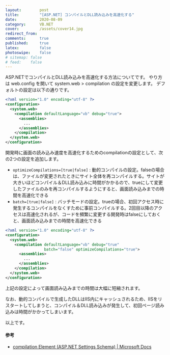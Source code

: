 ```yaml
---
layout:        post
title:         "[ASP.NET] コンパイルとDLL読み込みを高速化する"
date:          2020-08-09
category:      VB.NET
cover:         /assets/cover14.jpg
redirect_from:
comments:      true
published:     true
latex:         false
photoswipe:    false
# sitemap: false
# feed:    false
---
```


ASP.NETでコンパイルとDLL読み込みを高速化する方法についてです。
やり方は web.config を開いて system.web > compilation の設定を変更します。
デフォルトの設定は以下の通りです。

```xml
<?xml version="1.0" encoding="utf-8" ?>
<configuration>
  <system.web>
    <compilation defaultLanguage="vb" debug="true">
      <assemblies>
        ...
      </assemblies>
    </compilation>
  </system.web>
</configuration>
```

開発時に画面の読み込み速度を高速化するためのcompilationの設定として、次の2つの設定を追加します。

- `optimizeCompilations=[true|false]` : 動的コンパイルの設定。falseの場合は、ファイルが変更されたときにサイト全体を再コンパイルする。サイトが大きいほどコンパイル＆DLL読み込みに時間がかかるので、trueにして変更したファイルのみを再コンパイルするようにすると、画面読み込みまでの時間を高速化できる
- `batch=[true|false]` : バッチモードの設定。trueの場合、初回アクセス時に発生するコンパイルをなくすために事前コンパイルする。2回目以降のアクセスは高速化されるが、コードを頻繁に変更する開発時はfalseにしておくと、画面読み込みまでの時間を高速化できる


```xml
<?xml version="1.0" encoding="utf-8" ?>
<configuration>
  <system.web>
    <compilation defaultLanguage="vb" debug="true"
                 batch="false" optimizeCompilations="true">
      <assemblies>
        ...
      </assemblies>
    </compilation>
  </system.web>
</configuration>
```

上記の設定によって画面読み込みまでの時間は大幅に短縮されます。

なお、動的コンパイルで生成したDLLはIIS内にキャッシュされるため、IISをリスタートしてしまうと、コンパイル＆DLL読み込みが発生して、初回ページ読み込みは時間がかかってしまいます。

以上です。

#### 参考

- [compilation Element (ASP.NET Settings Schema) \| Microsoft Docs](https://docs.microsoft.com/en-us/previous-versions/dotnet/netframework-4.0/s10awwz0%28v=vs.100%29?redirectedfrom=MSDN)
